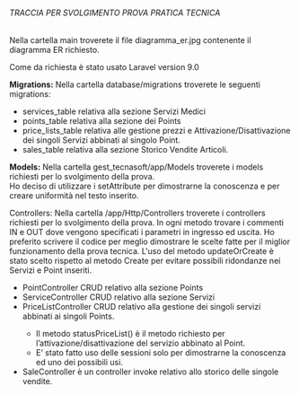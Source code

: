 <h6>TRACCIA PER SVOLGIMENTO PROVA PRATICA TECNICA</h6>

<p>Nella cartella main troverete il file diagramma_er.jpg contenente il diagramma ER richiesto.</p>

<p>Come da richiesta è stato usato Laravel version 9.0</p>

<p><strong>Migrations:</strong> Nella cartella database/migrations troverete le seguenti migrations:</p>
<ul>
    <li>services_table relativa alla sezione Servizi Medici</li>
	<li>points_table relativa alla sezione dei Points</li>
	<li>price_lists_table relativa alle gestione prezzi e Attivazione/Disattivazione dei singoli Servizi abbinati al singolo Point.</li>
	<li>sales_table relativa alla sezione Storico Vendite Articoli.</li>
</ul>
<p><strong>Models:</strong> Nella cartella gest_tecnasoft/app/Models troverete i models richiesti per lo svolgimento della prova.<br/>Ho deciso di utilizzare i setAttribute per dimostrarne la conoscenza e per creare uniformità nel testo inserito.</p>

Controllers:  Nella cartella /app/Http/Controllers troverete i controllers richiesti per lo svolgimento della prova. 
		      In ogni metodo trovare i commenti IN e OUT dove vengono specificati i parametri in ingresso ed uscita.
		      Ho preferito scrivere il codice per meglio dimostrare le scelte fatte per il miglior funzionamento della prova tecnica.
              L'uso del metodo updateOrCreate è stato scelto rispetto al metodo Create per evitare possibili ridondanze nei Servizi e Point inseriti. 
              <ul>
                <li>PointController CRUD relativo alla sezione Points</li>
                <li>ServiceController CRUD relativo alla sezione Servizi</li>
                <li>PriceListController CRUD relativo alla gestione dei singoli servizi abbinati ai singoli Points.</li>
                  <ul>
              	    <li>Il metodo statusPriceList() è il metodo richiesto per l’attivazione/disattivazione del servizio abbinato al Point. </li>
                    <li>E’ stato fatto uso delle sessioni solo per dimostrarne la conoscenza ed uno dei possibili usi.</li>
                    </ul>
    		    <li>
                  SaleController è un controller invoke relativo allo storico delle singole vendite.</li>
                </ul>


 

